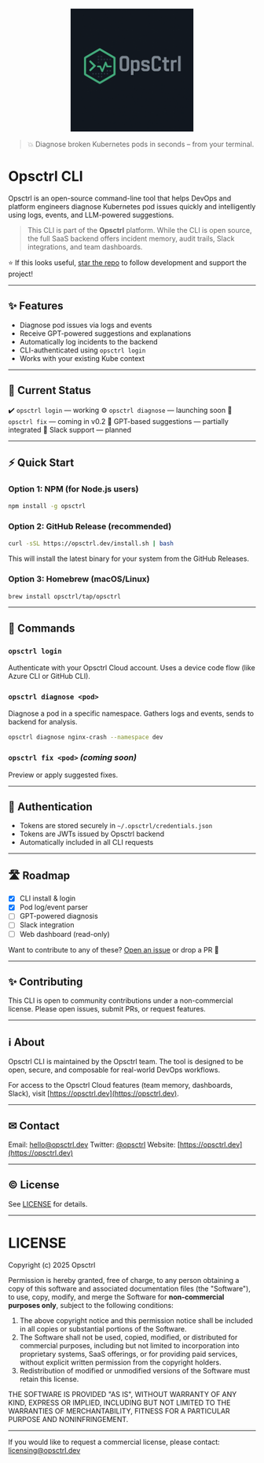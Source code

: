 <p align="center">
  <img src="assets/logo.png" alt="OpsCtrl Logo" width="250" />
</p>

> 💥 Diagnose broken Kubernetes pods in seconds – from your terminal.

# Opsctrl CLI

Opsctrl is an open-source command-line tool that helps DevOps and platform engineers diagnose Kubernetes pod issues quickly and intelligently using logs, events, and LLM-powered suggestions.

> This CLI is part of the **Opsctrl** platform. While the CLI is open source, the full SaaS backend offers incident memory, audit trails, Slack integrations, and team dashboards.

⭐ If this looks useful, [star the repo](https://github.com/Hillyon-Labs/opsctrl_cli) to follow development and support the project!

---

## ✨ Features

* Diagnose pod issues via logs and events
* Receive GPT-powered suggestions and explanations
* Automatically log incidents to the backend
* CLI-authenticated using `opsctrl login`
* Works with your existing Kube context

---

## 🧪 Current Status

✔️ `opsctrl login` — working
⚙️ `opsctrl diagnose` — launching soon
🚧 `opsctrl fix` — coming in v0.2
🧠 GPT-based suggestions — partially integrated
📡 Slack support — planned

---

## ⚡ Quick Start

### Option 1: NPM (for Node.js users)

```bash
npm install -g opsctrl
```

### Option 2: GitHub Release (recommended)

```bash
curl -sSL https://opsctrl.dev/install.sh | bash
```

This will install the latest binary for your system from the GitHub Releases.

### Option 3: Homebrew (macOS/Linux)

```bash
brew install opsctrl/tap/opsctrl
```

---

## 🚀 Commands

### `opsctrl login`

Authenticate with your Opsctrl Cloud account. Uses a device code flow (like Azure CLI or GitHub CLI).

### `opsctrl diagnose <pod>`

Diagnose a pod in a specific namespace. Gathers logs and events, sends to backend for analysis.

```bash
opsctrl diagnose nginx-crash --namespace dev
```

### `opsctrl fix <pod>` *(coming soon)*

Preview or apply suggested fixes.

---

## 🔐 Authentication

* Tokens are stored securely in `~/.opsctrl/credentials.json`
* Tokens are JWTs issued by Opsctrl backend
* Automatically included in all CLI requests

---

## 🛣 Roadmap

* [x] CLI install & login
* [x] Pod log/event parser
* [ ] GPT-powered diagnosis
* [ ] Slack integration
* [ ] Web dashboard (read-only)

Want to contribute to any of these? [Open an issue](https://github.com/Hillyon-Labs/opsctrl_cli/issues) or drop a PR 🙌

---

## ✨ Contributing

This CLI is open to community contributions under a non-commercial license. Please open issues, submit PRs, or request features.

---

## ℹ About

Opsctrl CLI is maintained by the Opsctrl team. The tool is designed to be open, secure, and composable for real-world DevOps workflows.

For access to the Opsctrl Cloud features (team memory, dashboards, Slack), visit [https://opsctrl.dev](https://opsctrl.dev).

---

## ✉ Contact

Email: [hello@opsctrl.dev](mailto:hello@opsctrl.dev)
Twitter: [@opsctrl](https://twitter.com/opsctrl)
Website: [https://opsctrl.dev](https://opsctrl.dev)

---

## © License

See [LICENSE](./LICENSE) for details.

---

# LICENSE

Copyright (c) 2025 Opsctrl

Permission is hereby granted, free of charge, to any person obtaining a copy of this software and associated documentation files (the "Software"), to use, copy, modify, and merge the Software for **non-commercial purposes only**, subject to the following conditions:

1. The above copyright notice and this permission notice shall be included in all copies or substantial portions of the Software.
2. The Software shall not be used, copied, modified, or distributed for commercial purposes, including but not limited to incorporation into proprietary systems, SaaS offerings, or for providing paid services, without explicit written permission from the copyright holders.
3. Redistribution of modified or unmodified versions of the Software must retain this license.

THE SOFTWARE IS PROVIDED "AS IS", WITHOUT WARRANTY OF ANY KIND, EXPRESS OR IMPLIED, INCLUDING BUT NOT LIMITED TO THE WARRANTIES OF MERCHANTABILITY, FITNESS FOR A PARTICULAR PURPOSE AND NONINFRINGEMENT.

---

If you would like to request a commercial license, please contact: [licensing@opsctrl.dev](mailto:licensing@opsctrl.dev)

